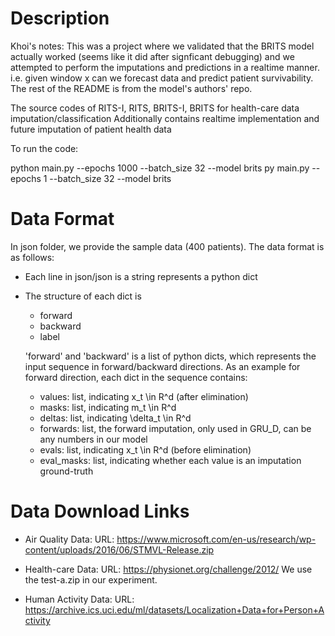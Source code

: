 # Description

Khoi's notes: This was a project where we validated that the BRITS model actually worked (seems like it did after signficant debugging) and we attempted to perform the imputations and predictions in a realtime manner. i.e. given window x can we forecast data and predict patient survivability. The rest of the README is from the model's authors' repo.

The source codes of RITS-I, RITS, BRITS-I, BRITS for health-care data imputation/classification
Additionally contains realtime implementation and future imputation of patient health data

To run the code:

python main.py --epochs 1000 --batch_size 32 --model brits
py main.py --epochs 1 --batch_size 32 --model brits

# Data Format
In json folder, we provide the sample data (400 patients).
The data format is as follows:

* Each line in json/json is a string represents a python dict
* The structure of each dict is
    * forward
    * backward
    * label

    'forward' and 'backward' is a list of python dicts, which represents the input sequence in forward/backward directions. As an example for forward direction, each dict in the sequence contains:
    * values: list, indicating x_t \in R^d (after elimination)
    * masks: list, indicating m_t \in R^d
    * deltas: list, indicating \delta_t \in R^d
    * forwards: list, the forward imputation, only used in GRU_D, can be any numbers in our model
    * evals: list, indicating x_t \in R^d (before elimination)
    * eval_masks: list, indicating whether each value is an imputation ground-truth

# Data Download Links

* Air Quality Data:
URL: https://www.microsoft.com/en-us/research/wp-content/uploads/2016/06/STMVL-Release.zip

* Health-care Data:
URL: https://physionet.org/challenge/2012/
We use the test-a.zip in our experiment.

* Human Activity Data:
URL: https://archive.ics.uci.edu/ml/datasets/Localization+Data+for+Person+Activity
